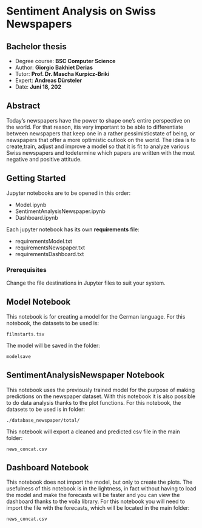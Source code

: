 # Sentiment Analysis on Swiss Newspapers
## Bachelor thesis 

* Degree course: **BSC Computer Science**
* Author:  **Giorgio Bakhiet Derias** 
* Tutor: **Prof. Dr. Mascha Kurpicz-Briki**
* Expert: **Andreas Dürsteler**
* Date: **Juni 18, 202**


## Abstract

Today’s newspapers have the power to shape one’s entire perspective on the world.  For that reason, itis very important to be able to differentiate between newspapers that keep one in a rather pessimisticstate of being, or newspapers that offer a more optimistic outlook on the world.  The idea is to create,train, adjust and improve a model so that it is fit to analyze various Swiss newspapers and todetermine which papers are written with the most negative and positive attitude.

## Getting Started
Jupyter notebooks are to be opened in this order:
- Model.ipynb
- SentimentAnalysisNewspaper.ipynb
- Dashboard.ipynb

Each jupyter notebook has its own **requirements** file:
- requirementsModel.txt
- requirementsNewspaper.txt
- requirementsDashboard.txt

### Prerequisites
Change the file destinations in Jupyter files to suit your system.

## Model Notebook
This notebook is for creating a model for the German language.
For this notebook, the datasets to be used is:
```
filmstarts.tsv
```
The model will be saved in the folder:
```
modelsave
```
## SentimentAnalysisNewspaper Notebook
This notebook uses the previously trained model for the purpose of making predictions on the newspaper dataset.
With this notebook it is also possible to do data analysis thanks to the plot functions.
For this notebook, the datasets to be used is in folder:
```
./database_newspaper/total/
```
This notebook will export a cleaned and predicted csv file in the main folder:
```
news_concat.csv
```
## Dashboard Notebook
This notebook does not import the model, but only to create the plots. The usefulness of this notebook is in the lightness, in fact without having to load the model and make the forecasts will be faster and you can view the dashboard thanks to the voila library.
For this notebook you will need to import the file with the forecasts, which will be located in the main folder:
```
news_concat.csv
```

